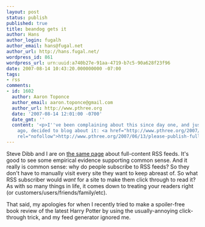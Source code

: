 ```yaml
---
layout: post
status: publish
published: true
title: beandog gets it
author: Hans
author_login: fugalh
author_email: hans@fugal.net
author_url: http://hans.fugal.net/
wordpress_id: 861
wordpress_url: urn:uuid:a740b27e-91aa-4719-b7c5-90a628f23f96
date: 2007-08-14 10:43:20.000000000 -07:00
tags:
- rss
comments:
- id: 1602
  author: Aaron Toponce
  author_email: aaron.toponce@gmail.com
  author_url: http://www.pthree.org
  date: '2007-08-14 12:01:00 -0700'
  date_gmt: ''
  content: '<p>I''ve been complaining about this since day one, and just a few months
    ago, decided to blog about it: <a href="http://www.pthree.org/2007/06/13/please-publish-full-feeds/"
    rel="nofollow">http://www.pthree.org/2007/06/13/please-publish-full-feeds/</a></p>'
---
```

<p>Steve Dibb and I are on <a href="http://wonkabar.org/archives/320">the same page</a> about
full-content RSS feeds. It's good to see some empirical evidence supporting
common sense. And it really is common sense: why do people subscribe to RSS
feeds? So they don't have to manually visit every site they want to keep
abreast of. So what RSS subscriber would <em>want</em> for a site to make them click
through to read it? As with so many things in life, it comes down to treating
your readers right (or customers/users/friends/family/etc).</p>

<p>That said, my apologies for when I recently tried to make a spoiler-free book
review of the latest Harry Potter by using the usually-annoying click-through
trick, and my feed generator ignored me.</p>
